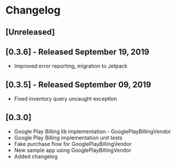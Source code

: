 # Changelog

<!--

Prepend the changelog with this template on every release.

# [Unreleased]
- Changes (<PR #>)

-->

## [Unreleased]

## [0.3.6] - Released September 19, 2019
- Improved error reporting, migration to Jetpack

## [0.3.5] - Released September 09, 2019
- Fixed inventory query uncaught exception

## [0.3.0]
- Google Play Billing lib implementation - GooglePlayBillingVendor
- Google Play Billing implementation unit tests
- Fake purchase flow for GooglePlayBillingVendor
- New sample app using GooglePlayBillingVendor
- Added changelog